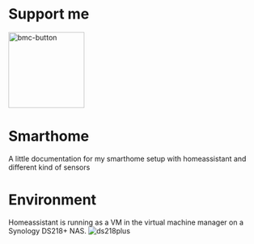 # Support me
<a href="https://www.buymeacoffee.com/SKis274"><img width="150" alt="bmc-button" src="https://user-images.githubusercontent.com/97400963/168818306-c6806b71-08e4-4141-8e24-792b30b6fba5.png"></a>

# Smarthome
A little documentation for my smarthome setup with homeassistant and different kind of sensors

# Environment
Homeassistant is running as a VM in the virtual machine manager on a Synology DS218+ NAS.
![ds218plus](https://user-images.githubusercontent.com/97400963/168780839-812c2bc2-5de0-4bb2-8920-f60c420c6c4a.png)
